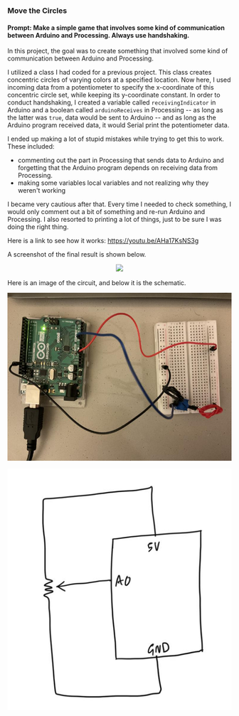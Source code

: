### Move the Circles

#### Prompt: Make a simple game that involves some kind of communication between Arduino and Processing. Always use handshaking.

In this project, the goal was to create something that involved some kind of communication between Arduino and Processing.

I utilized a class I had coded for a previous project. This class creates concentric circles of varying colors at a specified location. Now here, I used incoming data from a potentiometer to specify the x-coordinate of this concentric circle set, while keeping its y-coordinate constant. In order to conduct handshaking, I created a variable called `receivingIndicator` in Arduino and a boolean called `arduinoReceives` in Processing -- as long as the latter was `true`, data would be sent to Arduino -- and as long as the Arduino program received data, it would Serial print the potentiometer data.

I ended up making a lot of stupid mistakes while trying to get this to work. These included: 
* commenting out the part in Processing that sends data to Arduino and forgetting that the Arduino program depends on receiving data from Processing. 
* making some variables local variables and not realizing why they weren't working

I became very cautious after that. Every time I needed to check something, I would only comment out a bit of something and re-run Arduino and Processing. I also resorted to printing a lot of things, just to be sure I was doing the right thing. 

Here is a link to see how it works: https://youtu.be/AHa17KsNS3g

A screenshot of the final result is shown below.
<p align="center">
  <img src="moveTheCircles.png" width="700" />
</p>

Here is an image of the circuit, and below it is the schematic.

<p align="center">
  <img src="moveTheCirclesCircuit.jpg" width="700" />
</p>

<p align="center">
  <img src="moveTheCirclesSchematic.jpg" width="700" />
</p>





